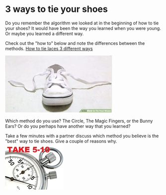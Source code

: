 # 3 ways to tie your shoes

Do you remember the algorithm we looked at in the beginning of how to tie your shoes?  It would have been the way you learned when you were young.  Or maybe you learned a different way. 

Check out the "how to" below and note the differences between the methods.
    [How to tie laces 3 different ways](http://www.wikihow.com/Tie-Your-Shoes)
    
![Tie Shoes](.guides/img/tieshoes.JPG)

Which method do you use? The Circle, The Magic Fingers, or the Bunny Ears? Or do you perhaps have another way that you learned? 

Take a few minutes with a partner discuss which method you believe is the "best" way to tie shoes. Give a couple of reasons why. 
![Take 5-10](.guides/img/stopwatch510.jpg)